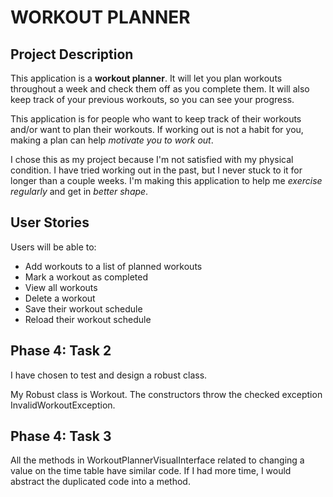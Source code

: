 # WORKOUT PLANNER

## Project Description

This application is a **workout planner**. It will let you plan workouts throughout a week and check them off as you 
complete them. It will also keep track of your previous workouts, so you can see your progress.

This application is for people who want to keep track of their workouts and/or want to plan their workouts. If working
out is not a habit for you, making a plan can help *motivate you to work out*.

I chose this as my project because I'm not satisfied with my physical condition. I have tried working out in the
past, but I never stuck to it for longer than a couple weeks. I'm making this application to help me *exercise
regularly* and get in *better shape*.

## User Stories

Users will be able to:
- Add workouts to a list of planned workouts
- Mark a workout as completed
- View all workouts
- Delete a workout
- Save their workout schedule
- Reload their workout schedule

## Phase 4: Task 2

I have chosen to test and design a robust class.

My Robust class is Workout. The constructors throw the checked exception InvalidWorkoutException.

## Phase 4: Task 3

All the methods in WorkoutPlannerVisualInterface related to changing a value on the time table have similar code. If I
had more time, I would abstract the duplicated code into a method.